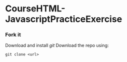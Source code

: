 # CourseHTML-JavascriptPracticeExercise

### Fork it

Download and install *git*
Download the repo using:

```git
git clone <url>
```

